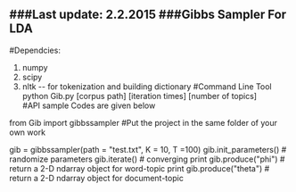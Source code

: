 ###Last update: 2.2.2015
###Gibbs Sampler For LDA
------
#Dependcies:
1. numpy
2. scipy 
3. nltk -- for tokenization and building dictionary
#Command Line Tool
python Gib.py [corpus path] [iteration times] [number of topics]  
#API sample Codes are given below

from Gib import gibbssampler #Put the project in the same folder of your own work

gib = gibbssampler(path = "test.txt", K = 10, T =100)
gib.init_parameters() # randomize parameters 
gib.iterate() # converging
print gib.produce("phi") # return a 2-D ndarray object for word-topic
print gib.produce("theta") # return a 2-D ndarray object for document-topic